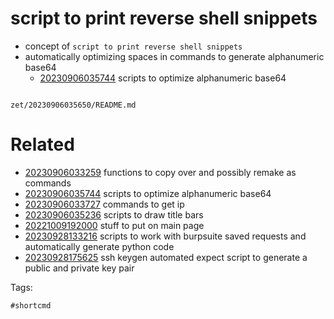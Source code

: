 # script to print reverse shell snippets

- concept of `script to print reverse shell snippets`
- automatically optimizing spaces in commands to generate alphanumeric base64
  - [20230906035744](/zet/20230906035744/README.md) scripts to optimize alphanumeric base64

```
```

` zet/20230906035650/README.md `

# Related

- [20230906033259](/zet/20230906033259/README.md) functions to copy over and possibly remake as commands
- [20230906035744](/zet/20230906035744/README.md) scripts to optimize alphanumeric base64
- [20230906033727](/zet/20230906033727/README.md) commands to get ip
- [20230906035236](/zet/20230906035236/README.md) scripts to draw title bars
- [20221009192000](/zet/20221009192000/README.md) stuff to put on main page
- [20230928133216](/zet/20230928133216/README.md) scripts to work with burpsuite saved requests and automatically generate python code
- [20230928175625](/zet/20230928175625/README.md) ssh keygen automated expect script to generate a public and private key pair

Tags:

    #shortcmd
